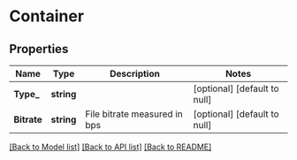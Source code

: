 # Container

## Properties
Name | Type | Description | Notes
------------ | ------------- | ------------- | -------------
**Type_** | **string** |  | [optional] [default to null]
**Bitrate** | **string** | File bitrate measured in bps | [optional] [default to null]

[[Back to Model list]](../README.md#documentation-for-models) [[Back to API list]](../README.md#documentation-for-api-endpoints) [[Back to README]](../README.md)


